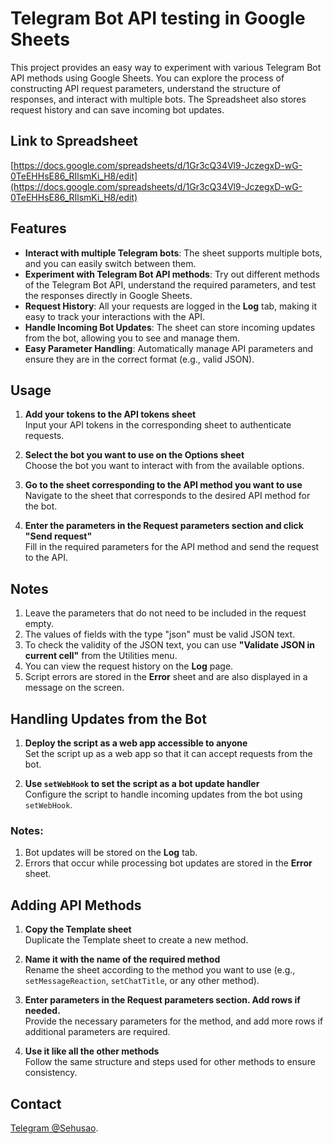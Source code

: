# Telegram Bot API testing in Google Sheets

This project provides an easy way to experiment with various Telegram Bot API methods using Google Sheets. You can explore the process of constructing API request parameters, understand the structure of responses, and interact with multiple bots. The Spreadsheet also stores request history and can save incoming bot updates.

## Link to Spreadsheet

[https://docs.google.com/spreadsheets/d/1Gr3cQ34Vl9-JczegxD-wG-0TeEHHsE86_RIlsmKi_H8/edit](https://docs.google.com/spreadsheets/d/1Gr3cQ34Vl9-JczegxD-wG-0TeEHHsE86_RIlsmKi_H8/edit)

## Features

- **Interact with multiple Telegram bots**: The sheet supports multiple bots, and you can easily switch between them.
- **Experiment with Telegram Bot API methods**: Try out different methods of the Telegram Bot API, understand the required parameters, and test the responses directly in Google Sheets.
- **Request History**: All your requests are logged in the **Log** tab, making it easy to track your interactions with the API.
- **Handle Incoming Bot Updates**: The sheet can store incoming updates from the bot, allowing you to see and manage them.
- **Easy Parameter Handling**: Automatically manage API parameters and ensure they are in the correct format (e.g., valid JSON).

## Usage

1. **Add your tokens to the API tokens sheet**  
   Input your API tokens in the corresponding sheet to authenticate requests.
   
2. **Select the bot you want to use on the Options sheet**  
   Choose the bot you want to interact with from the available options.

3. **Go to the sheet corresponding to the API method you want to use**  
   Navigate to the sheet that corresponds to the desired API method for the bot.

4. **Enter the parameters in the Request parameters section and click "Send request"**  
   Fill in the required parameters for the API method and send the request to the API.

## Notes

1. Leave the parameters that do not need to be included in the request empty.
2. The values of fields with the type "json" must be valid JSON text.
3. To check the validity of the JSON text, you can use **"Validate JSON in current cell"** from the Utilities menu.
4. You can view the request history on the **Log** page.
5. Script errors are stored in the **Error** sheet and are also displayed in a message on the screen.

## Handling Updates from the Bot

1. **Deploy the script as a web app accessible to anyone**  
   Set the script up as a web app so that it can accept requests from the bot.

2. **Use `setWebHook` to set the script as a bot update handler**  
   Configure the script to handle incoming updates from the bot using `setWebHook`.

### Notes:

1. Bot updates will be stored on the **Log** tab.
2. Errors that occur while processing bot updates are stored in the **Error** sheet.

## Adding API Methods

1. **Copy the Template sheet**  
   Duplicate the Template sheet to create a new method.

2. **Name it with the name of the required method**  
   Rename the sheet according to the method you want to use (e.g., `setMessageReaction`, `setChatTitle`, or any other method).

3. **Enter parameters in the Request parameters section. Add rows if needed.**  
   Provide the necessary parameters for the method, and add more rows if additional parameters are required.

4. **Use it like all the other methods**  
   Follow the same structure and steps used for other methods to ensure consistency.

## Contact

[Telegram @Sehusao](https://t.me/Sehusao).

